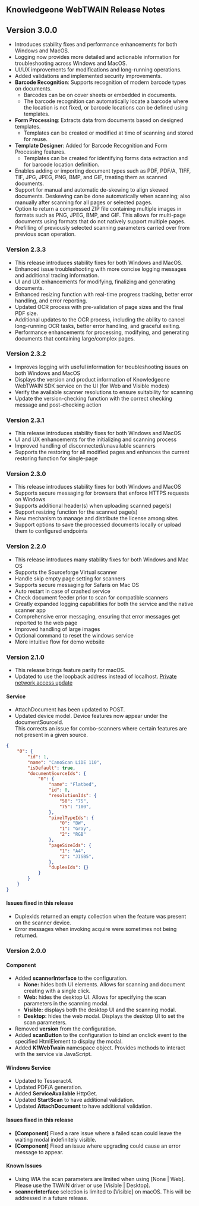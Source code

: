 ## Knowledgeone WebTWAIN Release Notes

## Version 3.0.0
- Introduces stability fixes and performance enhancements for both Windows and MacOS.
- Logging now provides more detailed and actionable information for troubleshooting across Windows and MacOS.
- UI/UX improvements for modifications and long-running operations.
- Added validations and implemented security improvements.
- **Barcode Recognition**: Supports recognition of modern barcode types on documents.
  - Barcodes can be on cover sheets or embedded in documents.   
  - The barcode recognition can automatically locate a barcode where the location is not fixed, or barcode locations can be defined using templates.
- **Form Processing**: Extracts data from documents based on designed templates.
  - Templates can be created or modified at time of scanning and stored for reuse.
- **Template Designer**: Added for Barcode Recognition and Form Processing features.
  - Templates can be created for identifying forms data extraction and for barcode location definition.
- Enables adding or importing document types such as PDF, PDF/A, TIFF, TIF, JPG, JPEG, PNG, BMP, and GIF, treating them as scanned documents.
- Support for manual and automatic de-skewing to align skewed documents.  Deskewing can be done automatically when scanning; also manually after scanning for all pages or selected pages.
- Option to return a compressed ZIP file containing multiple images in formats such as PNG, JPEG, BMP, and GIF. This allows for multi-page documents using formats that do not natively support multiple pages.
- Prefilling of previously selected scanning parameters carried over from previous scan operation.

### Version 2.3.3
- This release introduces stability fixes for both Windows and MacOS.
- Enhanced issue troubleshooting with more concise logging messages and additional tracing information.
- UI and UX enhancements for modifying, finalizing and generating documents.
- Enhanced resizing function with real-time progress tracking, better error handling, and error reporting.
- Updated OCR process with pre-validation of page sizes and the final PDF size.
- Additional updates to the OCR process, including the ability to cancel long-running OCR tasks, better error handling, and graceful exiting.
- Performance enhancements for processing, modifying, and generating documents that containing large/complex pages.

### Version 2.3.2
- Improves logging with useful information for troubleshooting issues on both Windows and MacOS
- Displays the version and product information of Knowledgeone WebTWAIN SDK service on the UI (for Web and Visible modes)
- Verify the available scanner resolutions to ensure suitability for scanning 
- Update the version-checking function with the correct checking message and post-checking action

### Version 2.3.1
- This release introduces stability fixes for both Windows and MacOS
- UI and UX enhancements for the initializing and scanning process
- Improved handling of disconnected/unavailable scanners
- Supports the restoring for all modified pages and enhances the current restoring function for single-page

### Version 2.3.0
- This release introduces stability fixes for both Windows and MacOS
- Supports secure messaging for browsers that enforce HTTPS requests on Windows
- Supports additional header(s) when uploading scanned page(s)
- Support resizing function for the scanned page(s)
- New mechanism to manage and distribute the license among sites
- Support options to save the processed documents locally or upload them to configured endpoints

### Version 2.2.0
- This release introduces many stability fixes for both Windows and Mac OS
- Supports the Sourceforge Virtual scanner
- Handle skip empty page setting for scanners
- Supports secure messaging for Safaris on Mac OS
- Auto restart in case of crashed service
- Check document feeder prior to scan for compatible scanners
- Greatly expanded logging capabilities for both the service and the native scanner app
- Comprehensive error messaging, ensuring that error messages get reported to the web page
- Improved handling of large images 
- Optional command to reset the windows service 
- More intuitive flow for demo website

### Version 2.1.0
- This release brings feature parity for macOS. 
- Updated to use the loopback address instead of localhost. [Private network access update](https://developer.chrome.com/blog/private-network-access-update/)

#### Service
- AttachDocument has been updated to POST.
- Updated device model. Device features now appear under the documentSourceId.  
This corrects an issue for combo-scanners where certain features are not present in a given source.

``` json
{
	"0": {
		"id": 1,
		"name": "CanoScan LiDE 110",
		"isDefault": true,
		"documentSourceIds": {
			"0": {
				"name": "Flatbed",
				"id": 0,
				"resolutionIds": {
					"50": "75",
					"75": "100",
				},
				"pixelTypeIds": {
					"0": "BW",
					"1": "Gray",
					"2": "RGB"
				},
				"pageSizeIds": {
					"1": "A4",
					"2": "JISB5",
				},
				"duplexIds": {}
			}
		}
	}
}
```

#### Issues fixed in this release
- DuplexIds returned an empty collection when the feature was present on the scanner device.
- Error messages when invoking acquire were sometimes not being returned.

### Version 2.0.0

#### Component
- Added **scannerInterface** to the configuration.
  - **None:** hides both UI elements. Allows for scanning and document creating with a single click.
  - **Web:** hides the desktop UI. Allows for specifying the scan parameters in the scanning modal.
  - **Visible:** displays both the desktop UI and the scanning modal.
  - **Desktop:** hides the web modal. Displays the desktop UI to set the scan parameters.
- Removed **version** from the configuration.
- Added **scanButton** to the configuration to bind an onclick event to the specified HtmlElement to display the modal.
- Added **K1WebTwain** namespace object. Provides methods to interact with the service via JavaScript.

#### Windows Service
- Updated to Tesseract4.
- Updated PDF/A generation.
- Added **ServiceAvailable** HttpGet.
- Updated **StartScan** to have additional validation.
- Updated **AttachDocument** to have additional validation.

#### Issues fixed in this release
- **\[Component]** Fixed a rare issue where a failed scan could leave the waiting modal indefinitely visible.
- **\[Component]** Fixed an issue where upgrading could cause an error message to appear.

#### Known Issues
- Using WIA the scan parameters are limited when using [None | Web]. Please use the TWAIN driver or use [Visible | Desktop].
- **scannerInterface** selection is limited to [Visible] on macOS. This will be addressed in a future release.
